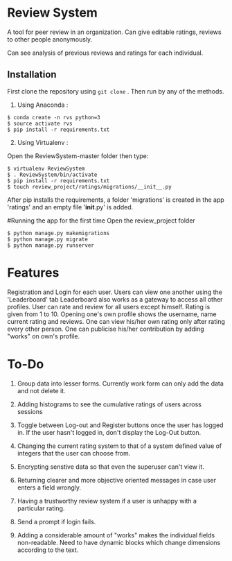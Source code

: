 # Review System
A tool for peer review in an organization.
Can give editable ratings, reviews to other people anonymously.

Can see analysis of previous reviews and ratings for each individual.

## Installation
First clone the repository using ```git clone``` . Then run by any of the methods.

1. Using Anaconda :

```
$ conda create -n rvs python=3
$ source activate rvs
$ pip install -r requirements.txt
```

2. Using Virtualenv :

Open the ReviewSystem-master folder then type:
```
$ virtualenv ReviewSystem
$ . ReviewSystem/bin/activate
$ pip install -r requirements.txt
$ touch review_project/ratings/migrations/__init__.py
```
After pip installs the requirements, a folder 'migrations' is created in the app 'ratings' and an empty file '__init__.py' is added. 

#Running the app for the first time
Open the review_project folder
```
$ python manage.py makemigrations
$ python manage.py migrate
$ python manage.py runserver
```

# Features

Registration and Login for each user.
Users can view one another using the 'Leaderboard' tab
Leaderboard also works as a gateway to access all other profiles.
User can rate and review for all users except himself.
Rating is given from 1 to 10.
Opening one's own profile shows the username, name current rating and reviews.
One can view his/her own rating only after rating every other person.
One can publicise his/her contribution by adding "works" on own's profile.

# To-Do

1. Group data into lesser forms. Currently work form can only add the data and not delete it.

2. Adding histograms to see the cumulative ratings of users across sessions

3. Toggle between Log-out and Register buttons once the user has logged in. If the user hasn't logged in, don't display the Log-Out button.

4. Changing the current rating system to that of a system defined value of integers that the user can choose from.

5. Encrypting senstive data so that even the superuser can't view it.

6. Returning clearer and more objective oriented messages in case user enters a field wrongly.

7. Having a trustworthy review system if a user is unhappy with a particular rating.

8. Send a prompt if login fails.

9. Adding a considerable amount of "works" makes the individual fields non-readable. Need to have dynamic blocks which change dimensions according to the text.
